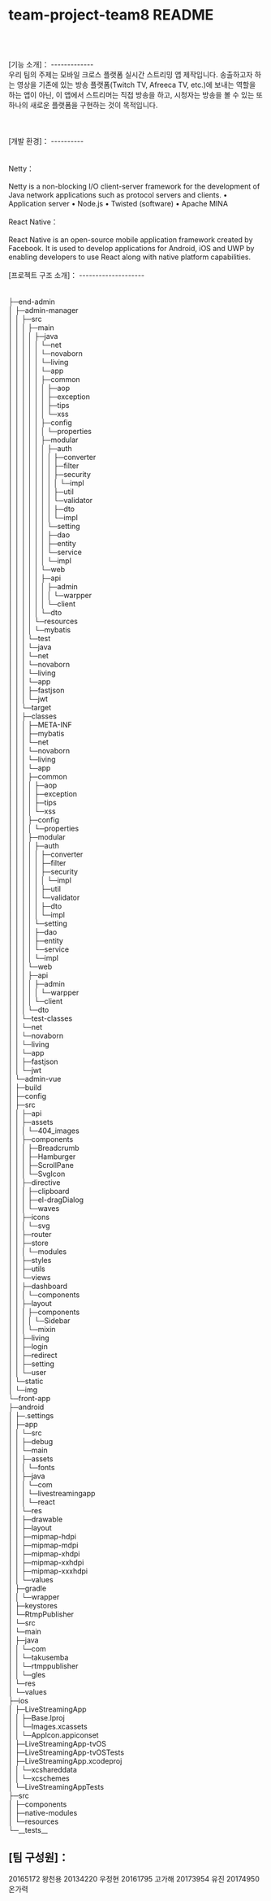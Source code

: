 team-project-team8 README
======================
<br> 
<br> 
<br> 
[기능 소개]：
-------------
<br> 
우리 팀의 주제는 모바일 크로스 플랫폼 실시간 스트리밍 앱 제작입니다. 송출하고자 하는 영상을 기존에 있는 방송 플랫폼(Twitch TV, Afreeca TV, etc.)에 보내는 역할을 하는 앱이 아닌, 이 앱에서 스트리머는 직접 방송을 하고, 시청자는 방송을 볼 수 있는 또 하나의 새로운 플랫폼을 구현하는 것이 목적입니다.
<br> 
<br> 
<br> 
<br> 
[개발 환경]：
----------
<br> 
<br> 
<br> 
Netty：
<br> 
<br> 
Netty is a non-blocking I/O client-server framework for the development of Java network applications such as protocol servers and clients. 
•	Application server
•	Node.js
•	Twisted (software)
•	Apache MINA
<br> 
<br> 
React Native：
<br> 
<br> 
React Native is an open-source mobile application framework created by Facebook. It is used to develop applications for Android, iOS and UWP by enabling developers to use React along with native platform capabilities.
<br> 
<br> 
[프로젝트 구조 소개]：
--------------------
<br> 
<br> 
<br> 
├─end-admin<br> 
│  ├─admin-manager<br> 
│  │  ├─src<br> 
│  │  │  ├─main<br> 
│  │  │  │  ├─java<br> 
│  │  │  │  │  └─net<br> 
│  │  │  │  │      └─novaborn<br> 
│  │  │  │  │          └─living<br> 
│  │  │  │  │              └─app<br> 
│  │  │  │  │                  ├─common<br> 
│  │  │  │  │                  │  ├─aop<br> 
│  │  │  │  │                  │  ├─exception<br> 
│  │  │  │  │                  │  ├─tips<br> 
│  │  │  │  │                  │  └─xss<br> 
│  │  │  │  │                  ├─config<br> 
│  │  │  │  │                  │  └─properties<br> 
│  │  │  │  │                  ├─modular<br> 
│  │  │  │  │                  │  ├─auth<br> 
│  │  │  │  │                  │  │  ├─converter<br> 
│  │  │  │  │                  │  │  ├─filter<br> 
│  │  │  │  │                  │  │  ├─security<br> 
│  │  │  │  │                  │  │  │  └─impl<br> 
│  │  │  │  │                  │  │  ├─util<br> 
│  │  │  │  │                  │  │  └─validator<br> 
│  │  │  │  │                  │  │      ├─dto<br> 
│  │  │  │  │                  │  │      └─impl<br> 
│  │  │  │  │                  │  └─setting<br> 
│  │  │  │  │                  │      ├─dao<br> 
│  │  │  │  │                  │      ├─entity<br> 
│  │  │  │  │                  │      └─service<br> 
│  │  │  │  │                  │          └─impl<br> 
│  │  │  │  │                  └─web<br> 
│  │  │  │  │                      ├─api<br> 
│  │  │  │  │                      │  ├─admin<br> 
│  │  │  │  │                      │  │  └─warpper<br> 
│  │  │  │  │                      │  └─client<br> 
│  │  │  │  │                      └─dto<br> 
│  │  │  │  └─resources<br> 
│  │  │  │      └─mybatis<br> 
│  │  │  └─test<br> 
│  │  │      └─java<br> 
│  │  │          └─net<br> 
│  │  │              └─novaborn<br> 
│  │  │                  └─living<br> 
│  │  │                      └─app<br> 
│  │  │                          ├─fastjson<br> 
│  │  │                          └─jwt<br> 
│  │  └─target<br> 
│  │      ├─classes<br> 
│  │      │  ├─META-INF<br> 
│  │      │  ├─mybatis<br> 
│  │      │  └─net<br> 
│  │      │      └─novaborn<br> 
│  │      │          └─living<br> 
│  │      │              └─app<br> 
│  │      │                  ├─common<br> 
│  │      │                  │  ├─aop<br> 
│  │      │                  │  ├─exception<br> 
│  │      │                  │  ├─tips<br> 
│  │      │                  │  └─xss<br> 
│  │      │                  ├─config<br> 
│  │      │                  │  └─properties<br> 
│  │      │                  ├─modular<br> 
│  │      │                  │  ├─auth<br> 
│  │      │                  │  │  ├─converter<br> 
│  │      │                  │  │  ├─filter<br> 
│  │      │                  │  │  ├─security<br> 
│  │      │                  │  │  │  └─impl<br> 
│  │      │                  │  │  ├─util<br> 
│  │      │                  │  │  └─validator<br> 
│  │      │                  │  │      ├─dto<br> 
│  │      │                  │  │      └─impl<br> 
│  │      │                  │  └─setting<br> 
│  │      │                  │      ├─dao<br> 
│  │      │                  │      ├─entity<br> 
│  │      │                  │      └─service<br> 
│  │      │                  │          └─impl<br> 
│  │      │                  └─web<br> 
│  │      │                      ├─api<br> 
│  │      │                      │  ├─admin<br> 
│  │      │                      │  │  └─warpper<br> 
│  │      │                      │  └─client<br> 
│  │      │                      └─dto<br> 
│  │      └─test-classes<br> 
│  │          └─net<br> 
│  │              └─novaborn<br> 
│  │                  └─living<br> 
│  │                      └─app<br> 
│  │                          ├─fastjson<br> 
│  │                          └─jwt<br> 
│  └─admin-vue<br> 
│      ├─build<br> 
│      ├─config<br> 
│      ├─src<br> 
│      │  ├─api<br> 
│      │  ├─assets<br> 
│      │  │  └─404_images<br> 
│      │  ├─components<br> 
│      │  │  ├─Breadcrumb<br> 
│      │  │  ├─Hamburger<br> 
│      │  │  ├─ScrollPane<br> 
│      │  │  └─SvgIcon<br> 
│      │  ├─directive<br> 
│      │  │  ├─clipboard<br> 
│      │  │  ├─el-dragDialog<br> 
│      │  │  └─waves<br> 
│      │  ├─icons<br> 
│      │  │  └─svg<br> 
│      │  ├─router<br> 
│      │  ├─store<br> 
│      │  │  └─modules<br> 
│      │  ├─styles<br> 
│      │  ├─utils<br> 
│      │  └─views<br> 
│      │      ├─dashboard<br> 
│      │      │  └─components<br> 
│      │      ├─layout<br> 
│      │      │  ├─components<br> 
│      │      │  │  └─Sidebar<br> 
│      │      │  └─mixin<br> 
│      │      ├─living<br> 
│      │      ├─login<br> 
│      │      ├─redirect<br> 
│      │      ├─setting<br> 
│      │      └─user<br> 
│      └─static<br> 
│          └─img<br> 
└─front-app<br> 
    ├─android<br> 
    │  ├─.settings<br> 
    │  ├─app<br> 
    │  │  └─src<br> 
    │  │      ├─debug<br> 
    │  │      └─main<br> 
    │  │          ├─assets<br> 
    │  │          │  └─fonts<br> 
    │  │          ├─java<br> 
    │  │          │  └─com<br> 
    │  │          │      └─livestreamingapp<br> 
    │  │          │          └─react<br> 
    │  │          └─res<br> 
    │  │              ├─drawable<br> 
    │  │              ├─layout<br> 
    │  │              ├─mipmap-hdpi<br> 
    │  │              ├─mipmap-mdpi<br> 
    │  │              ├─mipmap-xhdpi<br> 
    │  │              ├─mipmap-xxhdpi<br> 
    │  │              ├─mipmap-xxxhdpi<br> 
    │  │              └─values<br> 
    │  ├─gradle<br> 
    │  │  └─wrapper<br> 
    │  ├─keystores<br> 
    │  └─RtmpPublisher<br> 
    │      └─src<br> 
    │          └─main<br> 
    │              ├─java<br> 
    │              │  └─com<br> 
    │              │      └─takusemba<br> 
    │              │          └─rtmppublisher<br> 
    │              │              └─gles<br> 
    │              └─res<br> 
    │                  └─values<br> 
    ├─ios<br> 
    │  ├─LiveStreamingApp<br> 
    │  │  ├─Base.lproj<br> 
    │  │  └─Images.xcassets<br> 
    │  │      └─AppIcon.appiconset<br> 
    │  ├─LiveStreamingApp-tvOS<br> 
    │  ├─LiveStreamingApp-tvOSTests<br> 
    │  ├─LiveStreamingApp.xcodeproj<br> 
    │  │  └─xcshareddata<br> 
    │  │      └─xcschemes<br> 
    │  └─LiveStreamingAppTests<br> 
    ├─src<br> 
    │  ├─components<br> 
    │  ├─native-modules<br> 
    │  └─resources<br> 
    └─__tests__<br> 


[팀 구성원]：
--------

20165172 왕천용
20134220 우정현
20161795 고가해
20173954 유진
20174950 온가력


